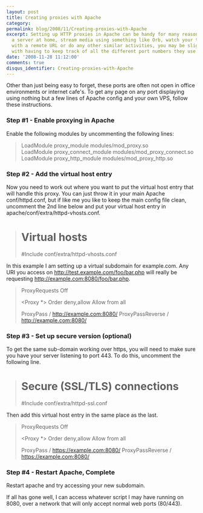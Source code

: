 ```yaml
---
layout: post
title: Creating proxies with Apache
category: 
permalink: blog/2008/11/Creating-proxies-with-Apache
excerpt: Setting up HTTP proxies in Apache can be handy for many reasons. If you have
  a server at home, stream media using something like Orb, watch your torrents downloading
  with a remote URL or do any other similar activities, you may be slightly fed up
  with having to keep track of all the different port numbers they use.
date: '2008-11-28 11:12:00'
comments: true
disqus_identifier: Creating-proxies-with-Apache
---
```


Other than just being easy to forget, these ports are often not open in office environments or internet cafe's. To get any page on any port displaying using nothing but a few lines of Apache config and your own VPS, follow these instructions.

### Step #1 - Enable proxying in Apache

Enable the following modules by uncommenting the following lines:

> LoadModule proxy_module modules/mod_proxy.so  
> LoadModule proxy_connect_module modules/mod_proxy_connect.so  
> LoadModule proxy_http_module modules/mod_proxy_http.so

### Step #2 - Add the virtual host entry

Now you need to work out where you want to put the virtual host entry that will handle this proxy. You can just throw it in your main Apache conf/httpd.conf, but if like me you like to keep the main config file clean, uncomment the 2nd line below and put your virtual host entry in apache/conf/extra/httpd-vhosts.conf.

> # Virtual hosts  
> #Include conf/extra/httpd-vhosts.conf

In this example I am setting up a virtual subdomain for example.com. Any URI you access on http://test.example.com/foo/bar.php will really be requesting http://example.com:8080/foo/bar.php.

> <VirtualHost test.example.com:80>
>     
> ProxyRequests Off
>            
> <Proxy *>
> Order deny,allow
> Allow from all
> </Proxy>
>     
> ProxyPass / http://example.com:8080/
> ProxyPassReverse / http://example.com:8080/
>     
> </VirtualHost>
### Step #3 - Set up secure version (optional)

To get the same sub-domain working over https, you will need to make sure you have your server listening to port 443. To do this, uncomment the following line.

> # Secure (SSL/TLS) connections
> #Include conf/extra/httpd-ssl.conf

Then add this virtual host entry in the same place as the last.

> <VirtualHost test.example.com:443>
>     
> ProxyRequests Off
>            
> <Proxy *>
> Order deny,allow
> Allow from all
> </Proxy>
>     
> ProxyPass / https://example.com:8080/
> ProxyPassReverse / https://example.com:8080/
>     
> </VirtualHost>
### Step #4 - Restart Apache, Complete

Restart apache and try accessing your new subdomain.

If all has gone well, I can access whatever script I may have running on 8080, over a network that will only accept normal web ports (80/443).


